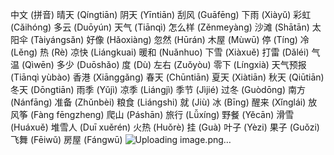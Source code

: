 中文 (拼音)
晴天 (Qíngtiān)
阴天 (Yīntiān)
刮风 (Guāfēng)
下雨 (Xiàyǔ)
彩虹 (Cǎihóng)
多云 (Duōyún)
天气 (Tiānqì)
怎么样 (Zěnmeyàng)
沙滩 (Shātān)
太阳伞 (Tàiyángsǎn)
好像 (Hǎoxiàng)
忽然 (Hūrán)
木屋 (Mùwū)
停 (Tíng)
冷 (Lěng)
热 (Rè)
凉快 (Liángkuai)
暖和 (Nuǎnhuo)
下雪 (Xiàxuě)
打雷 (Dǎléi)
气温 (Qìwēn)
多少 (Duōshǎo)
度 (Dù)
左右 (Zuǒyòu)
零下 (Língxià)
天气预报 (Tiānqì yùbào)
香港 (Xiānggǎng)
春天 (Chūntiān)
夏天 (Xiàtiān)
秋天 (Qiūtiān)
冬天 (Dōngtiān)
雨季 (Yǔjì)
凉季 (Liángjì)
季节 (Jìjié)
过冬 (Guòdōng)
南方 (Nánfāng)
准备 (Zhǔnbèi)
粮食 (Liángshi)
就 (Jiù)
冰 (Bīng)
醒来 (Xǐnglái)
放风筝 (Fàng fēngzheng)
爬山 (Páshān)
旅行 (Lǚxíng)
野餐 (Yěcān)
滑雪 (Huáxuě)
堆雪人 (Duī xuěrén)
火热 (Huǒrè)
挂 (Guà)
叶子 (Yèzi)
果子 (Guǒzi)
飞舞 (Fēiwǔ)
房屋 (Fángwū)
![Uploading image.png…]()
